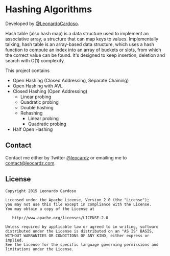 Hashing Algorithms
==================

Developed by <a href='https://github.com/LeonardoCardoso' target='_blank'>@LeonardoCardoso</a>. 

Hash table (also hash map) is a data structure used to implement an associative array, a structure that can map keys to values. Implementally talking, hash table is an array-based data structure, which uses a hash function to compute an index into an array of buckets or slots, from which the correct value can be found. It's designed to keep insertion, deletion and search with O(1) complexity.

This project contains

<ul>
<li>Open Hashing (Closed Addressing, Separate Chaining)</li>
<li>Open Hashing with AVL</li>
<li>Closed Hashing (Open Addressing)
    <ul>
      <li>Linear probing</i>
      <li>Quadratic probing</li>
      <li>Double hashing</li>
      <li>Rehashing
           <ul>
             <li>Linear probing</i>
             <li>Quadratic probing</li>
           </ul>
       </li>
    </ul>
<li>Half Open Hashing</li>
</li>
</ul>

## Contact
Contact me either by Twitter [@leocardz](https://twitter.com/leocardz) or emailing me to [contact@leocardz.com](mailto:contact@leocardz.com).


## License

    Copyright 2015 Leonardo Cardoso

    Licensed under the Apache License, Version 2.0 (the "License");
    you may not use this file except in compliance with the License.
    You may obtain a copy of the License at

       http://www.apache.org/licenses/LICENSE-2.0

    Unless required by applicable law or agreed to in writing, software
    distributed under the License is distributed on an "AS IS" BASIS,
    WITHOUT WARRANTIES OR CONDITIONS OF ANY KIND, either express or implied.
    See the License for the specific language governing permissions and
    limitations under the License.
